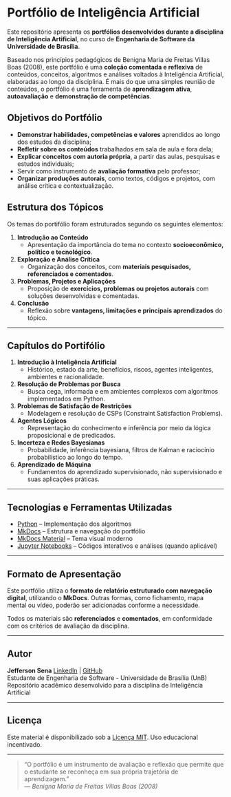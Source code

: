 # Portfólio de Inteligência Artificial

Este repositório apresenta os **portfólios desenvolvidos durante a disciplina de Inteligência Artificial**, no curso de **Engenharia de Software da Universidade de Brasília**.

Baseado nos princípios pedagógicos de Benigna Maria de Freitas Villas Boas (2008), este portfólio é uma **coleção comentada e reflexiva** de conteúdos, conceitos, algoritmos e análises voltados à Inteligência Artificial, elaboradas ao longo da disciplina. É mais do que uma simples reunião de conteúdos, o portfólio é uma ferramenta de **aprendizagem ativa**, **autoavaliação** e **demonstração de competências**.


## Objetivos do Portfólio

-  **Demonstrar habilidades, competências e valores** aprendidos ao longo dos estudos da disciplina;
-  **Refletir sobre os conteúdos** trabalhados em sala de aula e fora dela;
-  **Explicar conceitos com autoria própria**, a partir das aulas, pesquisas e estudos individuais;
-  Servir como instrumento de **avaliação formativa** pelo professor;
-  **Organizar produções autorais**, como textos, códigos e projetos, com análise crítica e contextualização.


##  Estrutura dos Tópicos

Os temas do portifólio foram estruturados segundo os seguintes elementos:

1. **Introdução ao Conteúdo**  
   - Apresentação da importância do tema no contexto **socioeconômico, político e tecnológico**.
2. **Exploração e Análise Crítica**  
   - Organização dos conceitos, com **materiais pesquisados, referenciados e comentados**.
3. **Problemas, Projetos e Aplicações**  
   - Proposição de **exercícios, problemas ou projetos autorais** com soluções desenvolvidas e comentadas.
4. **Conclusão**  
   - Reflexão sobre **vantagens, limitações e principais aprendizados** do tópico.

---

##  Capítulos do Portifólio

1. **Introdução à Inteligência Artificial**
   - Histórico, estado da arte, benefícios, riscos, agentes inteligentes, ambientes e racionalidade.
2. **Resolução de Problemas por Busca**
   - Busca cega, informada e em ambientes complexos com algoritmos implementados em Python.
3. **Problemas de Satisfação de Restrições**
   - Modelagem e resolução de CSPs (Constraint Satisfaction Problems).
4. **Agentes Lógicos**
   - Representação do conhecimento e inferência por meio da lógica proposicional e de predicados.
5. **Incerteza e Redes Bayesianas**
   - Probabilidade, inferência bayesiana, filtros de Kalman e raciocínio probabilístico ao longo do tempo.
6. **Aprendizado de Máquina**
   - Fundamentos do aprendizado supervisionado, não supervisionado e suas aplicações práticas.

---

##  Tecnologias e Ferramentas Utilizadas

- [Python](https://www.python.org/) – Implementação dos algoritmos
- [MkDocs](https://www.mkdocs.org/) – Estrutura e navegação do portfólio
- [MkDocs Material](https://squidfunk.github.io/mkdocs-material/) – Tema visual moderno
- [Jupyter Notebooks](https://jupyter.org/) – Códigos interativos e análises (quando aplicável)

---

##  Formato de Apresentação

Este portfólio utiliza o **formato de relatório estruturado com navegação digital**, utilizando o **MkDocs**. Outras formas, como fichamento, mapa mental ou vídeo, poderão ser adicionadas conforme a necessidade.

Todos os materiais são **referenciados** e **comentados**, em conformidade com os critérios de avaliação da disciplina.

---

##  Autor

**Jefferson Sena**   [LinkedIn](https://www.linkedin.com/in/jeffersonsenaa) | [GitHub](https://github.com/JeffersonSenaa) </br>
Estudante de Engenharia de Software - Universidade de Brasília (UnB)  
Repositório acadêmico desenvolvido para a disciplina de Inteligência Artificial  

---

##  Licença

Este material é disponibilizado sob a [Licença MIT](LICENSE). Uso educacional incentivado.

---

> “O portfólio é um instrumento de avaliação e reflexão que permite que o estudante se reconheça em sua própria trajetória de aprendizagem.”  
> — *Benigna Maria de Freitas Villas Boas (2008)*

